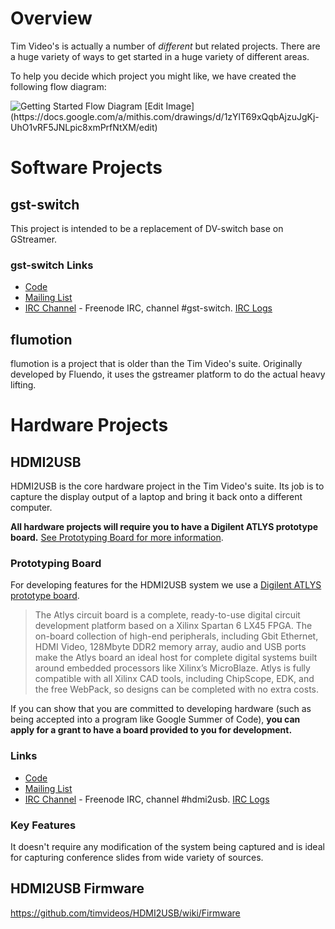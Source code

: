 # Overview

Tim Video's is actually a number of *different* but related projects. There are a huge variety of ways to get started in a huge variety of different areas.

To help you decide which project you might like, we have created the following flow diagram:

<img src="https://docs.google.com/drawings/d/1zYlT69xQqbAjzuJgKj-UhO1vRF5JNLpic8xmPrfNtXM/pub?w=960&h=720" usemap="#wiki-flow-diagram-map" alt="Getting Started Flow Diagram">
<map name="wiki-flow-diagram-map">
 <area shape="rect" coords="47,458,197,549"  href="https://github.com/timvideos/getting-started/issues?labels=Extension+Boards"
  title="HDMI2USB Extension Board Tasks">
 <area shape="rect" coords="209,463,360,552" href="https://github.com/timvideos/getting-started/issues?labels=Firmware"
  title="HDMI2USB Firmware Tasks">
 <area shape="rect" coords="451,466,602,550" href="https://github.com/timvideos/getting-started/issues?labels=gst-switch"
  title="gst-switch Tasks">
 <area shape="rect" coords="449,557,600,642" href="https://github.com/timvideos/getting-started/issues?labels=gstreamer"
  title="gstreamer Tasks" />
 <area shape="rect" coords="615,462,763,550" href="https://github.com/timvideos/getting-started/issues?labels=flumotion"
  title="flumotion Tasks">
 <area shape="rect" coords="773,462,923,551" href="https://github.com/timvideos/getting-started/issues?labels=timvideos"
  title="Tim Video's Website">
 <area shape="rect" coords="586,65,723,215"  href="https://github.com/timvideos/getting-started/issues?labels=Software"
  title="Software Tasks">
 <area shape="rect" coords="228,65,374,210"  href="https://github.com/timvideos/getting-started/issues?labels=Hardware"
  title="Hardware Tasks">
 <area shape="rect" coords="209,301,355,444" href="https://github.com/timvideos/getting-started/issues?labels=Firmware"
  title="Firmware Tasks">
 <area shape="rect" coords="453,296,598,448" href="https://github.com/timvideos/getting-started/issues?labels=C"
  title="C Tasks">
 <area shape="rect" coords="615,298,760,449" href="https://github.com/timvideos/getting-started/issues?labels=Python"
  title="Python Tasks">
 <area shape="rect" coords="774,298,927,448" href="https://github.com/timvideos/getting-started/issues?labels=Web"
  title="Web Tasks">
</map>
[Edit Image](https://docs.google.com/a/mithis.com/drawings/d/1zYlT69xQqbAjzuJgKj-UhO1vRF5JNLpic8xmPrfNtXM/edit)

# Software Projects

## gst-switch

This project is intended to be a replacement of DV-switch base on GStreamer.

### gst-switch Links

 * [Code](http://github.com/timvideos/gst-switch)
 * [Mailing List](https://groups.google.com/group/gst-switch)
 * [IRC Channel](irc://irc.freenode.org/#gst-switch) - Freenode IRC, channel #gst-switch. [IRC Logs]()

## flumotion

flumotion is a project that is older than the Tim Video's suite. Originally developed by Fluendo, it uses the gstreamer platform to do the actual heavy lifting.


# Hardware Projects

## HDMI2USB

HDMI2USB is the core hardware project in the Tim Video's suite. Its job is to capture the display output of a laptop and bring it back onto a different computer.

**All hardware projects will require you to have a Digilent ATLYS prototype board.** [See Prototyping Board for more information](https://github.com/timvideos/getting-started/wiki/Ideas-Page#prototyping-board).


### Prototyping Board
For developing features for the HDMI2USB system we use a [Digilent ATLYS prototype board](http://digilentinc.com/Products/Detail.cfm?NavPath=2,400,836&Prod=ATLYS).

> The Atlys circuit board is a complete, ready-to-use digital circuit development platform
> based on a Xilinx Spartan 6 LX45 FPGA. The on-board collection of high-end peripherals,
> including Gbit Ethernet, HDMI Video, 128Mbyte DDR2 memory array, audio and USB ports make
> the Atlys board an ideal host for complete digital systems built around embedded
> processors like Xilinx’s MicroBlaze. Atlys is fully compatible with all Xilinx CAD tools,
> including ChipScope, EDK, and the free WebPack, so designs can be completed with no extra
> costs.

If you can show that you are committed to developing hardware (such as being accepted into a program like Google Summer of Code), **you can apply for a grant to have a board provided to you for development.**

### Links

 * [Code](http://github.com/timvideos/HDMI2USB.git)
 * [Mailing List](https://groups.google.com/group/hdmi2usb?hl=en-GB)
 * [IRC Channel](irc://irc.freenode.org/#hdmi2usb) - Freenode IRC, channel #hdmi2usb. [IRC Logs]()


### Key Features
It doesn't require any modification of the system being captured and is ideal for capturing conference slides from wide variety of sources.

## HDMI2USB Firmware 
https://github.com/timvideos/HDMI2USB/wiki/Firmware


